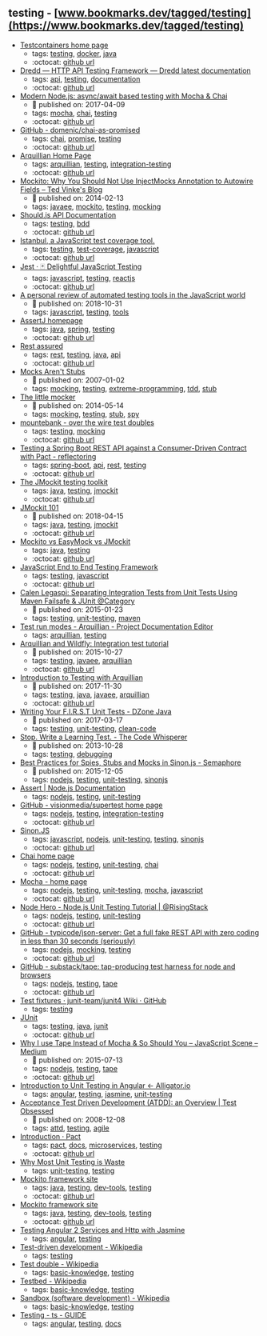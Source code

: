 testing - [www.bookmarks.dev/tagged/testing](https://www.bookmarks.dev/tagged/testing)
---
* [Testcontainers home page](https://www.testcontainers.org/)
    * tags: [testing](../tagged/testing.md), [docker](../tagged/docker.md), [java](../tagged/java.md)
    * :octocat: [github url](https://github.com/testcontainers/testcontainers-java/)
* [Dredd — HTTP API Testing Framework — Dredd latest documentation](https://dredd.org/)
    * tags: [api](../tagged/api.md), [testing](../tagged/testing.md), [documentation](../tagged/documentation.md)
    * :octocat: [github url](https://github.com/apiaryio/dredd)
* [Modern Node.js: async/await based testing with Mocha & Chai](https://zaiste.net/modern_node_js_async_await_based_testing_with_mocha_chai/)
    * :calendar: published on: 2017-04-09
    * tags: [mocha](../tagged/mocha.md), [chai](../tagged/chai.md), [testing](../tagged/testing.md)
    * :octocat: [github url](https://zaiste.net/modern_node_js_async_await_based_testing_with_mocha_chai/)
* [GitHub - domenic/chai-as-promised](https://github.com/domenic/chai-as-promised)
    * tags: [chai](../tagged/chai.md), [promise](../tagged/promise.md), [testing](../tagged/testing.md)
    * :octocat: [github url](https://github.com/domenic/chai-as-promised)
* [Arquillian  Home Page](http://arquillian.org/)
    * tags: [arquillian](../tagged/arquillian.md), [testing](../tagged/testing.md), [integration-testing](../tagged/integration-testing.md)
    * :octocat: [github url](https://github.com/arquillian)
* [Mockito: Why You Should Not Use InjectMocks Annotation to Autowire Fields – Ted Vinke's Blog](https://tedvinke.wordpress.com/2014/02/13/mockito-why-you-should-not-use-injectmocks-annotation-to-autowire-fields/)
    * :calendar: published on: 2014-02-13
    * tags: [javaee](../tagged/javaee.md), [mockito](../tagged/mockito.md), [testing](../tagged/testing.md), [mocking](../tagged/mocking.md)
* [Should.js API Documentation](http://shouldjs.github.io/)
    * tags: [testing](../tagged/testing.md), [bdd](../tagged/bdd.md)
    * :octocat: [github url](https://github.com/shouldjs/should.js)
* [Istanbul, a JavaScript test coverage tool.](https://istanbul.js.org/)
    * tags: [testing](../tagged/testing.md), [test-coverage](../tagged/test-coverage.md), [javascript](../tagged/javascript.md)
    * :octocat: [github url](https://github.com/istanbuljs)
* [Jest · 🃏 Delightful JavaScript Testing](https://jestjs.io/)
    * tags: [javascript](../tagged/javascript.md), [testing](../tagged/testing.md), [reactjs](../tagged/reactjs.md)
    * :octocat: [github url](https://github.com/facebook/jest)
* [A personal review of automated testing tools in the JavaScript world](https://itnext.io/a-personal-review-of-automated-testing-tools-in-the-javascript-world-3c504fe6e05d)
    * :calendar: published on: 2018-10-31
    * tags: [javascript](../tagged/javascript.md), [testing](../tagged/testing.md), [tools](../tagged/tools.md)
* [AssertJ homepage](http://joel-costigliola.github.io/assertj/)
    * tags: [java](../tagged/java.md), [spring](../tagged/spring.md), [testing](../tagged/testing.md)
    * :octocat: [github url](https://github.com/joel-costigliola/assertj-core)
* [Rest assured](https://github.com/rest-assured/rest-assured)
    * tags: [rest](../tagged/rest.md), [testing](../tagged/testing.md), [java](../tagged/java.md), [api](../tagged/api.md)
    * :octocat: [github url](https://github.com/rest-assured/rest-assured)
* [Mocks Aren't Stubs](https://martinfowler.com/articles/mocksArentStubs.html)
    * :calendar: published on: 2007-01-02
    * tags: [mocking](../tagged/mocking.md), [testing](../tagged/testing.md), [extreme-programming](../tagged/extreme-programming.md), [tdd](../tagged/tdd.md), [stub](../tagged/stub.md)
* [The little mocker](https://blog.cleancoder.com/uncle-bob/2014/05/14/TheLittleMocker.html)
    * :calendar: published on: 2014-05-14
    * tags: [mocking](../tagged/mocking.md), [testing](../tagged/testing.md), [stub](../tagged/stub.md), [spy](../tagged/spy.md)
* [mountebank - over the wire test doubles](http://www.mbtest.org/)
    * tags: [testing](../tagged/testing.md), [mocking](../tagged/mocking.md)
    * :octocat: [github url](https://github.com/bbyars/mountebank)
* [Testing a Spring Boot REST API against a Consumer-Driven Contract with Pact - reflectoring](https://reflectoring.io/consumer-driven-contract-provider-pact-spring/)
    * tags: [spring-boot](../tagged/spring-boot.md), [api](../tagged/api.md), [rest](../tagged/rest.md), [testing](../tagged/testing.md)
    * :octocat: [github url](https://github.com/thombergs/code-examples/tree/master/pact/pact-spring-provider)
* [The JMockit testing toolkit](http://jmockit.github.io/)
    * tags: [java](../tagged/java.md), [testing](../tagged/testing.md), [jmockit](../tagged/jmockit.md)
    * :octocat: [github url](https://github.com/jmockit/jmockit1)
* [JMockit 101](http://www.baeldung.com/jmockit-101)
    * :calendar: published on: 2018-04-15
    * tags: [java](../tagged/java.md), [testing](../tagged/testing.md), [jmockit](../tagged/jmockit.md)
    * :octocat: [github url](https://github.com/eugenp/tutorials/tree/master/testing-modules/mocks)
* [Mockito vs EasyMock vs JMockit](http://www.baeldung.com/mockito-vs-easymock-vs-jmockit)
    * tags: [java](../tagged/java.md), [testing](../tagged/testing.md)
    * :octocat: [github url](https://github.com/eugenp/tutorials/tree/master/testing-modules/mocks)
* [JavaScript End to End Testing Framework](https://www.cypress.io/)
    * tags: [testing](../tagged/testing.md), [javascript](../tagged/javascript.md)
    * :octocat: [github url](https://github.com/cypress-io/cypress)
* [Calen Legaspi: Separating Integration Tests from Unit Tests Using Maven Failsafe & JUnit @Category](http://calenlegaspi.blogspot.ch/2015/01/separating-integration-tests-from-unit.html)
    * :calendar: published on: 2015-01-23
    * tags: [testing](../tagged/testing.md), [unit-testing](../tagged/unit-testing.md), [maven](../tagged/maven.md)
* [Test run modes - Arquillian - Project Documentation Editor](https://docs.jboss.org/author/display/ARQ/Test+run+modes)
    * tags: [arquillian](../tagged/arquillian.md), [testing](../tagged/testing.md)
* [Arquillian and Wildfly: Integration test tutorial](https://www.softwareyoga.com/arquillian-and-wildfly-integration-test-tutorial/)
    * :calendar: published on: 2015-10-27
    * tags: [testing](../tagged/testing.md), [javaee](../tagged/javaee.md), [arquillian](../tagged/arquillian.md)
    * :octocat: [github url](https://github.com/softwareyoga/arquillian-wildfly-basic-tutorial)
* [Introduction to Testing with Arquillian](http://www.baeldung.com/arquillian)
    * :calendar: published on: 2017-11-30
    * tags: [testing](../tagged/testing.md), [java](../tagged/java.md), [javaee](../tagged/javaee.md), [arquillian](../tagged/arquillian.md)
    * :octocat: [github url](https://github.com/eugenp/tutorials/tree/master/jee-7)
* [Writing Your F.I.R.S.T Unit Tests - DZone Java](https://dzone.com/articles/writing-your-first-unit-tests)
    * :calendar: published on: 2017-03-17
    * tags: [testing](../tagged/testing.md), [unit-testing](../tagged/unit-testing.md), [clean-code](../tagged/clean-code.md)
* [Stop. Write a Learning Test. - The Code Whisperer](http://blog.thecodewhisperer.com/permalink/when-to-write-learning-tests)
    * :calendar: published on: 2013-10-28
    * tags: [testing](../tagged/testing.md), [debugging](../tagged/debugging.md)
* [Best Practices for Spies, Stubs and Mocks in Sinon.js - Semaphore](https://semaphoreci.com/community/tutorials/best-practices-for-spies-stubs-and-mocks-in-sinon-js)
    * :calendar: published on: 2015-12-05
    * tags: [nodejs](../tagged/nodejs.md), [testing](../tagged/testing.md), [unit-testing](../tagged/unit-testing.md), [sinonjs](../tagged/sinonjs.md)
* [Assert | Node.js Documentation](https://nodejs.org/api/assert.html)
    * tags: [nodejs](../tagged/nodejs.md), [testing](../tagged/testing.md), [unit-testing](../tagged/unit-testing.md)
* [GitHub - visionmedia/supertest home page ](https://github.com/visionmedia/supertest)
    * tags: [nodejs](../tagged/nodejs.md), [testing](../tagged/testing.md), [integration-testing](../tagged/integration-testing.md)
    * :octocat: [github url](https://github.com/visionmedia/supertest)
* [Sinon.JS](http://sinonjs.org/)
    * tags: [javascript](../tagged/javascript.md), [nodejs](../tagged/nodejs.md), [unit-testing](../tagged/unit-testing.md), [testing](../tagged/testing.md), [sinonjs](../tagged/sinonjs.md)
    * :octocat: [github url](https://github.com/sinonjs/sinon)
* [Chai home page](http://chaijs.com/)
    * tags: [nodejs](../tagged/nodejs.md), [testing](../tagged/testing.md), [unit-testing](../tagged/unit-testing.md), [chai](../tagged/chai.md)
    * :octocat: [github url](https://github.com/chaijs/chai)
* [Mocha - home page](http://mochajs.org/)
    * tags: [nodejs](../tagged/nodejs.md), [testing](../tagged/testing.md), [unit-testing](../tagged/unit-testing.md), [mocha](../tagged/mocha.md), [javascript](../tagged/javascript.md)
    * :octocat: [github url](https://github.com/mochajs/mocha)
* [Node Hero - Node.js Unit Testing Tutorial | @RisingStack](https://blog.risingstack.com/node-hero-node-js-unit-testing-tutorial/)
    * tags: [nodejs](../tagged/nodejs.md), [testing](../tagged/testing.md), [unit-testing](../tagged/unit-testing.md)
    * :octocat: [github url](https://github.com/RisingStack/nodehero-testing)
* [GitHub - typicode/json-server: Get a full fake REST API with zero coding in less than 30 seconds (seriously)](https://github.com/typicode/json-server)
    * tags: [nodejs](../tagged/nodejs.md), [mocking](../tagged/mocking.md), [testing](../tagged/testing.md)
    * :octocat: [github url](https://github.com/typicode/json-server)
* [GitHub - substack/tape: tap-producing test harness for node and browsers](https://github.com/substack/tape)
    * tags: [nodejs](../tagged/nodejs.md), [testing](../tagged/testing.md), [tape](../tagged/tape.md)
    * :octocat: [github url](https://github.com/substack/tape)
* [Test fixtures · junit-team/junit4 Wiki · GitHub](https://github.com/junit-team/junit4/wiki/test-fixtures)
    * tags: [testing](../tagged/testing.md)
* [JUnit](http://junit.org/)
    * tags: [testing](../tagged/testing.md), [java](../tagged/java.md), [junit](../tagged/junit.md)
    * :octocat: [github url](https://github.com/junit-team/junit4)
* [Why I use Tape Instead of Mocha & So Should You – JavaScript Scene – Medium](https://medium.com/javascript-scene/why-i-use-tape-instead-of-mocha-so-should-you-6aa105d8eaf4)
    * :calendar: published on: 2015-07-13
    * tags: [nodejs](../tagged/nodejs.md), [testing](../tagged/testing.md), [tape](../tagged/tape.md)
    * :octocat: [github url](https://github.com/substack/tape)
* [Introduction to Unit Testing in Angular ← Alligator.io](https://alligator.io/angular/introduction-unit-testing/)
    * tags: [angular](../tagged/angular.md), [testing](../tagged/testing.md), [jasmine](../tagged/jasmine.md), [unit-testing](../tagged/unit-testing.md)
* [Acceptance Test Driven Development (ATDD): an Overview  |  Test Obsessed](http://testobsessed.com/2008/12/acceptance-test-driven-development-atdd-an-overview/)
    * :calendar: published on: 2008-12-08
    * tags: [attd](../tagged/attd.md), [testing](../tagged/testing.md), [agile](../tagged/agile.md)
* [Introduction · Pact](https://docs.pact.io/)
    * tags: [pact](../tagged/pact.md), [docs](../tagged/docs.md), [microservices](../tagged/microservices.md), [testing](../tagged/testing.md)
    * :octocat: [github url](https://github.com/realestate-com-au/pact)
* [Why Most Unit Testing is Waste](http://rbcs-us.com/documents/Why-Most-Unit-Testing-is-Waste.pdf)
    * tags: [unit-testing](../tagged/unit-testing.md), [testing](../tagged/testing.md)
* [Mockito framework site](http://site.mockito.org/)
    * tags: [java](../tagged/java.md), [testing](../tagged/testing.md), [dev-tools](../tagged/dev-tools.md), [testing](../tagged/testing.md)
    * :octocat: [github url](https://github.com/mockito/mockito)
* [Mockito framework site](http://site.mockito.org/)
    * tags: [java](../tagged/java.md), [testing](../tagged/testing.md), [dev-tools](../tagged/dev-tools.md), [testing](../tagged/testing.md)
    * :octocat: [github url](https://github.com/mockito/mockito)
* [Testing Angular 2 Services and Http with Jasmine](http://chariotsolutions.com/blog/post/testing-angular-2-0-x-services-http-jasmine-karma/)
    * tags: [angular](../tagged/angular.md), [testing](../tagged/testing.md)
* [Test-driven development - Wikipedia](https://en.wikipedia.org/wiki/Test-driven_development)
    * tags: [testing](../tagged/testing.md)
* [Test double - Wikipedia](https://en.wikipedia.org/wiki/Test_double)
    * tags: [basic-knowledge](../tagged/basic-knowledge.md), [testing](../tagged/testing.md)
* [Testbed - Wikipedia](https://en.wikipedia.org/wiki/Testbed)
    * tags: [basic-knowledge](../tagged/basic-knowledge.md), [testing](../tagged/testing.md)
* [Sandbox (software development) - Wikipedia](https://en.wikipedia.org/wiki/Sandbox_(software_development))
    * tags: [basic-knowledge](../tagged/basic-knowledge.md), [testing](../tagged/testing.md)
* [Testing - ts - GUIDE](https://angular.io/docs/ts/latest/guide/testing.html)
    * tags: [angular](../tagged/angular.md), [testing](../tagged/testing.md), [docs](../tagged/docs.md)
